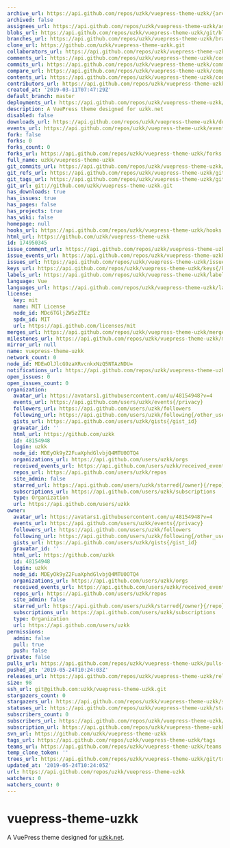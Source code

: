```yaml
---
archive_url: https://api.github.com/repos/uzkk/vuepress-theme-uzkk/{archive_format}{/ref}
archived: false
assignees_url: https://api.github.com/repos/uzkk/vuepress-theme-uzkk/assignees{/user}
blobs_url: https://api.github.com/repos/uzkk/vuepress-theme-uzkk/git/blobs{/sha}
branches_url: https://api.github.com/repos/uzkk/vuepress-theme-uzkk/branches{/branch}
clone_url: https://github.com/uzkk/vuepress-theme-uzkk.git
collaborators_url: https://api.github.com/repos/uzkk/vuepress-theme-uzkk/collaborators{/collaborator}
comments_url: https://api.github.com/repos/uzkk/vuepress-theme-uzkk/comments{/number}
commits_url: https://api.github.com/repos/uzkk/vuepress-theme-uzkk/commits{/sha}
compare_url: https://api.github.com/repos/uzkk/vuepress-theme-uzkk/compare/{base}...{head}
contents_url: https://api.github.com/repos/uzkk/vuepress-theme-uzkk/contents/{+path}
contributors_url: https://api.github.com/repos/uzkk/vuepress-theme-uzkk/contributors
created_at: '2019-03-11T07:47:29Z'
default_branch: master
deployments_url: https://api.github.com/repos/uzkk/vuepress-theme-uzkk/deployments
description: A VuePress theme designed for uzkk.net
disabled: false
downloads_url: https://api.github.com/repos/uzkk/vuepress-theme-uzkk/downloads
events_url: https://api.github.com/repos/uzkk/vuepress-theme-uzkk/events
fork: false
forks: 0
forks_count: 0
forks_url: https://api.github.com/repos/uzkk/vuepress-theme-uzkk/forks
full_name: uzkk/vuepress-theme-uzkk
git_commits_url: https://api.github.com/repos/uzkk/vuepress-theme-uzkk/git/commits{/sha}
git_refs_url: https://api.github.com/repos/uzkk/vuepress-theme-uzkk/git/refs{/sha}
git_tags_url: https://api.github.com/repos/uzkk/vuepress-theme-uzkk/git/tags{/sha}
git_url: git://github.com/uzkk/vuepress-theme-uzkk.git
has_downloads: true
has_issues: true
has_pages: false
has_projects: true
has_wiki: false
homepage: null
hooks_url: https://api.github.com/repos/uzkk/vuepress-theme-uzkk/hooks
html_url: https://github.com/uzkk/vuepress-theme-uzkk
id: 174950345
issue_comment_url: https://api.github.com/repos/uzkk/vuepress-theme-uzkk/issues/comments{/number}
issue_events_url: https://api.github.com/repos/uzkk/vuepress-theme-uzkk/issues/events{/number}
issues_url: https://api.github.com/repos/uzkk/vuepress-theme-uzkk/issues{/number}
keys_url: https://api.github.com/repos/uzkk/vuepress-theme-uzkk/keys{/key_id}
labels_url: https://api.github.com/repos/uzkk/vuepress-theme-uzkk/labels{/name}
language: Vue
languages_url: https://api.github.com/repos/uzkk/vuepress-theme-uzkk/languages
license:
  key: mit
  name: MIT License
  node_id: MDc6TGljZW5zZTEz
  spdx_id: MIT
  url: https://api.github.com/licenses/mit
merges_url: https://api.github.com/repos/uzkk/vuepress-theme-uzkk/merges
milestones_url: https://api.github.com/repos/uzkk/vuepress-theme-uzkk/milestones{/number}
mirror_url: null
name: vuepress-theme-uzkk
network_count: 0
node_id: MDEwOlJlcG9zaXRvcnkxNzQ5NTAzNDU=
notifications_url: https://api.github.com/repos/uzkk/vuepress-theme-uzkk/notifications{?since,all,participating}
open_issues: 0
open_issues_count: 0
organization:
  avatar_url: https://avatars1.githubusercontent.com/u/48154948?v=4
  events_url: https://api.github.com/users/uzkk/events{/privacy}
  followers_url: https://api.github.com/users/uzkk/followers
  following_url: https://api.github.com/users/uzkk/following{/other_user}
  gists_url: https://api.github.com/users/uzkk/gists{/gist_id}
  gravatar_id: ''
  html_url: https://github.com/uzkk
  id: 48154948
  login: uzkk
  node_id: MDEyOk9yZ2FuaXphdGlvbjQ4MTU0OTQ4
  organizations_url: https://api.github.com/users/uzkk/orgs
  received_events_url: https://api.github.com/users/uzkk/received_events
  repos_url: https://api.github.com/users/uzkk/repos
  site_admin: false
  starred_url: https://api.github.com/users/uzkk/starred{/owner}{/repo}
  subscriptions_url: https://api.github.com/users/uzkk/subscriptions
  type: Organization
  url: https://api.github.com/users/uzkk
owner:
  avatar_url: https://avatars1.githubusercontent.com/u/48154948?v=4
  events_url: https://api.github.com/users/uzkk/events{/privacy}
  followers_url: https://api.github.com/users/uzkk/followers
  following_url: https://api.github.com/users/uzkk/following{/other_user}
  gists_url: https://api.github.com/users/uzkk/gists{/gist_id}
  gravatar_id: ''
  html_url: https://github.com/uzkk
  id: 48154948
  login: uzkk
  node_id: MDEyOk9yZ2FuaXphdGlvbjQ4MTU0OTQ4
  organizations_url: https://api.github.com/users/uzkk/orgs
  received_events_url: https://api.github.com/users/uzkk/received_events
  repos_url: https://api.github.com/users/uzkk/repos
  site_admin: false
  starred_url: https://api.github.com/users/uzkk/starred{/owner}{/repo}
  subscriptions_url: https://api.github.com/users/uzkk/subscriptions
  type: Organization
  url: https://api.github.com/users/uzkk
permissions:
  admin: false
  pull: true
  push: false
private: false
pulls_url: https://api.github.com/repos/uzkk/vuepress-theme-uzkk/pulls{/number}
pushed_at: '2019-05-24T10:24:03Z'
releases_url: https://api.github.com/repos/uzkk/vuepress-theme-uzkk/releases{/id}
size: 98
ssh_url: git@github.com:uzkk/vuepress-theme-uzkk.git
stargazers_count: 0
stargazers_url: https://api.github.com/repos/uzkk/vuepress-theme-uzkk/stargazers
statuses_url: https://api.github.com/repos/uzkk/vuepress-theme-uzkk/statuses/{sha}
subscribers_count: 0
subscribers_url: https://api.github.com/repos/uzkk/vuepress-theme-uzkk/subscribers
subscription_url: https://api.github.com/repos/uzkk/vuepress-theme-uzkk/subscription
svn_url: https://github.com/uzkk/vuepress-theme-uzkk
tags_url: https://api.github.com/repos/uzkk/vuepress-theme-uzkk/tags
teams_url: https://api.github.com/repos/uzkk/vuepress-theme-uzkk/teams
temp_clone_token: ''
trees_url: https://api.github.com/repos/uzkk/vuepress-theme-uzkk/git/trees{/sha}
updated_at: '2019-05-24T10:24:05Z'
url: https://api.github.com/repos/uzkk/vuepress-theme-uzkk
watchers: 0
watchers_count: 0
---
```


# vuepress-theme-uzkk

A VuePress theme designed for [uzkk.net](http://vp.uzkk.net).
